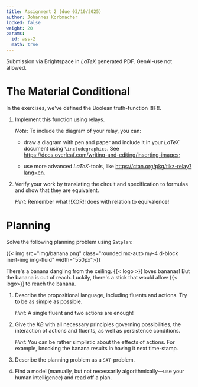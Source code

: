 ```yaml
---
title: Assignment 2 (due 03/10/2025)
author: Johannes Korbmacher
locked: false
weight: 20
params: 
  id: ass-2
  math: true
---
```


Submission via Brightspace in $LaTeX$ generated PDF. GenAI-use not allowed.

# The Material Conditional

In the exercises, we've defined the Boolean truth-function !!IF!!. 

1. Implement this function using relays.

    *Note*: To include the diagram of your relay, you can:

    - draw a diagram with pen and paper and include it in your $LaTeX$ document using `\includegraphics`. See <https://docs.overleaf.com/writing-and-editing/inserting-images>;

    - use more advanced $LaTeX$-tools, like <https://ctan.org/pkg/tikz-relay?lang=en>.

2. Verify your work by translating the circuit and specification to formulas and show that they are equivalent.

    *Hint*: Remember what !!XOR!! does with relation to equivalence!

# Planning

Solve the following planning problem using `Satplan`:

{{< img src="img/banana.png" class="rounded mx-auto my-4 d-block inert-img img-fluid" width="550px">}}

There's a banana dangling from the ceiling. {{< logo >}}&ThinSpace;loves
bananas! But the banana is out of reach. Luckily, there's a stick that would
allow {{< logo>}}&ThinSpace;to reach the banana. 

1. Describe the propositional language, including fluents and actions. Try to
   be as simple as possible. 

    _Hint_: A single fluent and two actions are enough!

2. Give the $KB$ with all necessary principles governing possibilities,
   the interaction of actions and fluents, as well as persistence
conditions.

    _Hint_: You can be rather simplistic about the effects of actions. For
    example,  knocking the banana results in having it next time-stamp.


3. Describe the planning problem as a `SAT`-problem.


4. Find a model (manually, but not necessarily algorithmically—use your
   human intelligence) and read off a plan.



